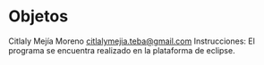 # Objetos
Citlaly Mejía Moreno 
citlalymejia.teba@gmail.com 
Instrucciones:
El programa se encuentra realizado en la plataforma de eclipse.
